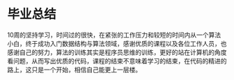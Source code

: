 # 毕业总结
10周的坚持学习，时间过的很快，在紧张的工作压力和较短的时间内从一个算法小白，终于成功入门数据结构与算法领域，感谢优质的课程以及各位工作人员，也感谢自己的努力，算法的训练其实是程序员思维的训练，更好的站在计算机的角度看问题，从而写出优质的代码，课程的结束不意味着学习的结束，在代码的精进的路上，这只是一个开始，相信自己能更上一层楼。





